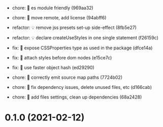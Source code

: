 * chore: 🤖 es module friendly (969aa32)
* chore: 🤖 move remote, add license (94abff6)

* refactor: 💡 remove jss presets set-up side-effect (8fb5e27)

* refactor: 💡 declare createUseStyles in one single statement (f26159c)

* fix: 🐛 expose CSSProperties type as used in the package (dfce14a)

* fix: 🐛 attach styles before dom nodes (e15ce7c)
* fix: 🐛 use faster object hash (ed29290)

* chore: 🤖 correctly emit source map paths (7724b02)
* chore: 🤖 fix dependency issues, delete unused files, etc (d166cab)

* chore: 🤖 add files settings, clean up dependencies (68a2428)

# 0.1.0 (2021-02-12)

